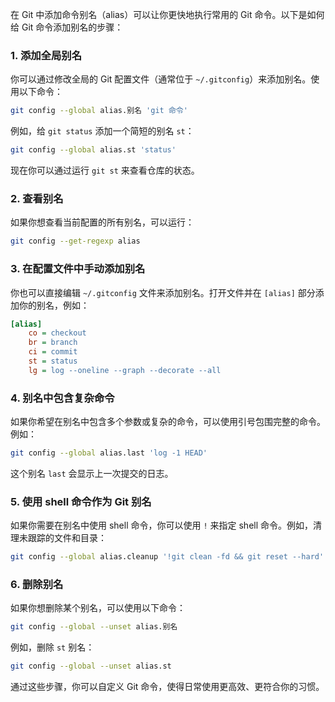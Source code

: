 在 Git 中添加命令别名（alias）可以让你更快地执行常用的 Git 命令。以下是如何给 Git 命令添加别名的步骤：

### 1. **添加全局别名**
   你可以通过修改全局的 Git 配置文件（通常位于 `~/.gitconfig`）来添加别名。使用以下命令：
   ```bash
   git config --global alias.别名 'git 命令'
   ```
   例如，给 `git status` 添加一个简短的别名 `st`：
   ```bash
   git config --global alias.st 'status'
   ```
   现在你可以通过运行 `git st` 来查看仓库的状态。

### 2. **查看别名**
   如果你想查看当前配置的所有别名，可以运行：
   ```bash
   git config --get-regexp alias
   ```

### 3. **在配置文件中手动添加别名**
   你也可以直接编辑 `~/.gitconfig` 文件来添加别名。打开文件并在 `[alias]` 部分添加你的别名，例如：
   ```ini
   [alias]
       co = checkout
       br = branch
       ci = commit
       st = status
       lg = log --oneline --graph --decorate --all
   ```

### 4. **别名中包含复杂命令**
   如果你希望在别名中包含多个参数或复杂的命令，可以使用引号包围完整的命令。例如：
   ```bash
   git config --global alias.last 'log -1 HEAD'
   ```
   这个别名 `last` 会显示上一次提交的日志。

### 5. **使用 shell 命令作为 Git 别名**
   如果你需要在别名中使用 shell 命令，你可以使用 `!` 来指定 shell 命令。例如，清理未跟踪的文件和目录：
   ```bash
   git config --global alias.cleanup '!git clean -fd && git reset --hard'
   ```

### 6. **删除别名**
   如果你想删除某个别名，可以使用以下命令：
   ```bash
   git config --global --unset alias.别名
   ```
   例如，删除 `st` 别名：
   ```bash
   git config --global --unset alias.st
   ```

通过这些步骤，你可以自定义 Git 命令，使得日常使用更高效、更符合你的习惯。
